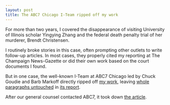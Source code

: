 ```yaml
---
layout: post
title: The ABC7 Chicago I-Team ripped off my work
---
```


For more than two years, I covered the disappearance of visiting University of Illinois scholar Yingying Zhang and the federal death penalty trial of her murderer, Brendt Christensen.

I routinely broke stories in this case, often prompting other outlets to write follow-up articles. In most cases, they properly cited my reporting at The Champaign News-Gazette or did their own work based on the court documents I found.

But in one case, the well-known I-Team at ABC7 Chicago led by Chuck Goudie and Barb Markoff directly ripped off [my work](https://www.news-gazette.com/news/christensen-s-lawyers-detail-mental-health-issues-including-homicidal-thoughts/article_72ec95df-a6e1-590c-8943-5a0bf4dc5cd9.html), leaving [whole paragraphs untouched](https://www.diffchecker.com/d9ibom3u) in [its report](https://www.bzigterman.com/images/abc.jpg).

After our general counsel contacted ABC7, it took down [the article](https://abc7chicago.com/5242468/).